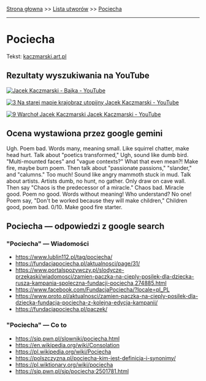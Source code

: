 [Strona głowna](../index.md) >> [Lista utworów](../list.md) >> [Pociecha](440.md)

---

# Pociecha

Tekst: [kaczmarski.art.pl](https://www.kaczmarski.art.pl/tworczosc/wiersze/pociecha/)

## Rezultaty wyszukiwania na YouTube

[![Jacek Kaczmarski - Bajka - YouTube](http://img.youtube.com/vi/b_6XgrK31lY/0.jpg)](https://www.youtube.com/watch?v=b_6XgrK31lY "Jacek Kaczmarski - Bajka - YouTube")

[![3  Na starej mapie krajobraz utopijny Jacek Kaczmarski - YouTube](http://img.youtube.com/vi/6cOJ2dVsNyM/0.jpg)](https://www.youtube.com/watch?v=6cOJ2dVsNyM "3  Na starej mapie krajobraz utopijny Jacek Kaczmarski - YouTube")

[![9  Warchoł Jacek Kaczmarski Jacek Kaczmarski - YouTube](http://img.youtube.com/vi/WJBY0Xp8acs/0.jpg)](https://www.youtube.com/watch?v=WJBY0Xp8acs "9  Warchoł Jacek Kaczmarski Jacek Kaczmarski - YouTube")

## Ocena wystawiona przez google gemini

Ugh. Poem bad. Words many, meaning small. Like squirrel chatter, make head hurt. Talk about "poetics transformed," Ugh, sound like dumb bird. "Multi-mounted faces" and "vague contexts?" What that even mean?! Make fire, maybe burn poem. Then talk about "passionate passions," "slander," and "calumns." Too much! Sound like angry mammoth stuck in mud. Talk about artists. Artists dumb, no hunt, no gather. Only draw on cave wall. Then say "Chaos is the predecessor of a miracle." Chaos bad. Miracle good. Poem no good. Words without meaning! Who understand? No one! Poem say, "Don't be worked because they will make children," Children good, poem bad. 0/10. Make good fire starter.


## Pociecha — odpowiedzi z google search

### "Pociecha" — Wiadomości

 - <https://www.lublin112.pl/tag/pociecha/>
 - <https://fundacjapociecha.pl/aktualnosci/page/31/>
 - <https://www.portalspozywczy.pl/slodycze-przekaski/wiadomosci/zamien-paczka-na-cieply-posilek-dla-dziecka-rusza-kampania-spoleczna-fundacji-pociecha,274885.html>
 - <https://www.facebook.com/FundacjaPociecha/?locale=pl_PL>
 - <https://www.proto.pl/aktualnosci/zamien-paczka-na-cieply-posilek-dla-dziecka-fundacja-pociecha-z-kolejna-edycja-kampanii/>
 - <https://fundacjapociecha.pl/paczek/>

### "Pociecha" — Co to

 - <https://sjp.pwn.pl/slowniki/pociecha.html>
 - <https://en.wikipedia.org/wiki/Consolation>
 - <https://pl.wikipedia.org/wiki/Pociecha>
 - <https://polszczyzna.pl/pociecha-kim-jest-definicja-i-synonimy/>
 - <https://pl.wiktionary.org/wiki/pociecha>
 - <https://sjp.pwn.pl/sjp/pociecha;2501781.html>

